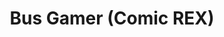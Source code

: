 --- 
title: "Bus Gamer (Comic REX)"
publishdate: "2019-8-19T16:48:46+02:00"
src: "https://365manga.net/manga/bus-gamer-comic-rex"
image: "https://data.365manga.net/images/thumbnails/6482-bus-gamer-comic-rex.jpg"
description: "Toki Mishiba, Nobuto Nakajyo, and Kazuo Saitoh are hired to play the Biz Game, a game much like capture the flag, only with company secrets and insane amounts of money involved. At first they think it's a crazy but fun way to get some money, but as the game goes on, they hear stories about mysterious deaths on the news, and recognize the victims as members of the teams they've…"
---